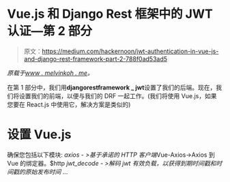 # Vue.js 和 Django Rest 框架中的 JWT 认证—第 2 部分

> 原文：<https://medium.com/hackernoon/jwt-authentication-in-vue-js-and-django-rest-framework-part-2-788f0ad53ad5>

*原载于*[*www . melvinkoh . me*](http://www.melvinkoh.me/#/post/a2d7326a-0d56-4f4a-bdab-fa1abd74e72d)*。*

在第 1 部分中，我们用**djangorestframework _ jwt**设置了我们的后端。现在，我们将设置我们的前端，以便与我们的 DRF 一起工作。(我们将使用 Vue.js，如果您要在 React.js 中使用它，解决方案是类似的)

# 设置 Vue.js

确保您包括以下模块: *axios - >基于承诺的 HTTP 客户端*Vue-Axios->Axios 到 Vue 的绑定器。$http *jwt_decode - >解码 jwt 有效负载，以获得到期时间戳和时间戳的原始发布时间* …